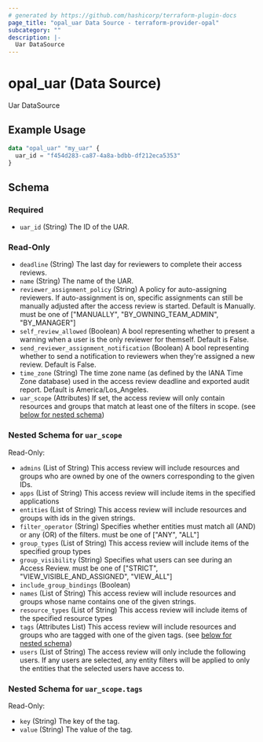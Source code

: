 ```yaml
---
# generated by https://github.com/hashicorp/terraform-plugin-docs
page_title: "opal_uar Data Source - terraform-provider-opal"
subcategory: ""
description: |-
  Uar DataSource
---
```


# opal_uar (Data Source)

Uar DataSource

## Example Usage

```terraform
data "opal_uar" "my_uar" {
  uar_id = "f454d283-ca87-4a8a-bdbb-df212eca5353"
}
```

<!-- schema generated by tfplugindocs -->
## Schema

### Required

- `uar_id` (String) The ID of the UAR.

### Read-Only

- `deadline` (String) The last day for reviewers to complete their access reviews.
- `name` (String) The name of the UAR.
- `reviewer_assignment_policy` (String) A policy for auto-assigning reviewers. If auto-assignment is on, specific assignments can still be manually adjusted after the access review is started. Default is Manually. must be one of ["MANUALLY", "BY_OWNING_TEAM_ADMIN", "BY_MANAGER"]
- `self_review_allowed` (Boolean) A bool representing whether to present a warning when a user is the only reviewer for themself. Default is False.
- `send_reviewer_assignment_notification` (Boolean) A bool representing whether to send a notification to reviewers when they're assigned a new review. Default is False.
- `time_zone` (String) The time zone name (as defined by the IANA Time Zone database) used in the access review deadline and exported audit report. Default is America/Los_Angeles.
- `uar_scope` (Attributes) If set, the access review will only contain resources and groups that match at least one of the filters in scope. (see [below for nested schema](#nestedatt--uar_scope))

<a id="nestedatt--uar_scope"></a>
### Nested Schema for `uar_scope`

Read-Only:

- `admins` (List of String) This access review will include resources and groups who are owned by one of the owners corresponding to the given IDs.
- `apps` (List of String) This access review will include items in the specified applications
- `entities` (List of String) This access review will include resources and groups with ids in the given strings.
- `filter_operator` (String) Specifies whether entities must match all (AND) or any (OR) of the filters. must be one of ["ANY", "ALL"]
- `group_types` (List of String) This access review will include items of the specified group types
- `group_visibility` (String) Specifies what users can see during an Access Review. must be one of ["STRICT", "VIEW_VISIBLE_AND_ASSIGNED", "VIEW_ALL"]
- `include_group_bindings` (Boolean)
- `names` (List of String) This access review will include resources and groups whose name contains one of the given strings.
- `resource_types` (List of String) This access review will include items of the specified resource types
- `tags` (Attributes List) This access review will include resources and groups who are tagged with one of the given tags. (see [below for nested schema](#nestedatt--uar_scope--tags))
- `users` (List of String) The access review will only include the following users. If any users are selected, any entity filters will be applied to only the entities that the selected users have access to.

<a id="nestedatt--uar_scope--tags"></a>
### Nested Schema for `uar_scope.tags`

Read-Only:

- `key` (String) The key of the tag.
- `value` (String) The value of the tag.
